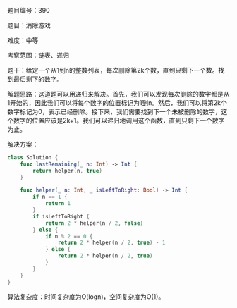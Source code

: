 题目编号：390

题目：消除游戏

难度：中等

考察范围：链表、递归

题干：给定一个从1到n的整数列表，每次删除第2k个数，直到只剩下一个数。找到最后剩下的数字。

解题思路：这道题可以用递归来解决。首先，我们可以发现每次删除的数字都是从1开始的，因此我们可以将每个数字的位置标记为1到n。然后，我们可以将第2k个数字标记为0，表示已经删除。接下来，我们需要找到下一个未被删除的数字，这个数字的位置应该是2k+1。我们可以递归地调用这个函数，直到只剩下一个数字为止。

解决方案：

```swift
class Solution {
    func lastRemaining(_ n: Int) -> Int {
        return helper(n, true)
    }
    
    func helper(_ n: Int, _ isLeftToRight: Bool) -> Int {
        if n == 1 {
            return 1
        }
        if isLeftToRight {
            return 2 * helper(n / 2, false)
        } else {
            if n % 2 == 0 {
                return 2 * helper(n / 2, true) - 1
            } else {
                return 2 * helper(n / 2, true)
            }
        }
    }
}
```

算法复杂度：时间复杂度为O(logn)，空间复杂度为O(1)。